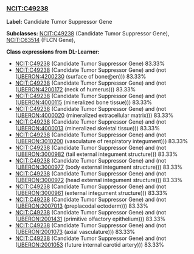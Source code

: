 
### [NCIT:C49238](http://purl.obolibrary.org/obo/NCIT_C49238)
**Label:** Candidate Tumor Suppressor Gene

**Subclasses:** [NCIT:C49238](http://purl.obolibrary.org/obo/NCIT_C49238) (Candidate Tumor Suppressor Gene), [NCIT:C63514](http://purl.obolibrary.org/obo/NCIT_C63514) (FLCN Gene), 

**Class expressions from DL-Learner:**

- [NCIT:C49238](http://purl.obolibrary.org/obo/NCIT_C49238) (Candidate Tumor Suppressor Gene) 83.33%
- [NCIT:C49238](http://purl.obolibrary.org/obo/NCIT_C49238) (Candidate Tumor Suppressor Gene) and (not ([UBERON:4200230](http://purl.obolibrary.org/obo/UBERON_4200230) (surface of bone@en))) 83.33%
- [NCIT:C49238](http://purl.obolibrary.org/obo/NCIT_C49238) (Candidate Tumor Suppressor Gene) and (not ([UBERON:4200172](http://purl.obolibrary.org/obo/UBERON_4200172) (neck of humerus))) 83.33%
- [NCIT:C49238](http://purl.obolibrary.org/obo/NCIT_C49238) (Candidate Tumor Suppressor Gene) and (not ([UBERON:4000115](http://purl.obolibrary.org/obo/UBERON_4000115) (mineralized bone tissue))) 83.33%
- [NCIT:C49238](http://purl.obolibrary.org/obo/NCIT_C49238) (Candidate Tumor Suppressor Gene) and (not ([UBERON:4000020](http://purl.obolibrary.org/obo/UBERON_4000020) (mineralized extracellular matrix))) 83.33%
- [NCIT:C49238](http://purl.obolibrary.org/obo/NCIT_C49238) (Candidate Tumor Suppressor Gene) and (not ([UBERON:4000013](http://purl.obolibrary.org/obo/UBERON_4000013) (mineralized skeletal tissue))) 83.33%
- [NCIT:C49238](http://purl.obolibrary.org/obo/NCIT_C49238) (Candidate Tumor Suppressor Gene) and (not ([UBERON:3010200](http://purl.obolibrary.org/obo/UBERON_3010200) (vasculature of respiratory integument))) 83.33%
- [NCIT:C49238](http://purl.obolibrary.org/obo/NCIT_C49238) (Candidate Tumor Suppressor Gene) and (not ([UBERON:3000982](http://purl.obolibrary.org/obo/UBERON_3000982) (tail external integument structure))) 83.33%
- [NCIT:C49238](http://purl.obolibrary.org/obo/NCIT_C49238) (Candidate Tumor Suppressor Gene) and (not ([UBERON:3000977](http://purl.obolibrary.org/obo/UBERON_3000977) (body external integument structure))) 83.33%
- [NCIT:C49238](http://purl.obolibrary.org/obo/NCIT_C49238) (Candidate Tumor Suppressor Gene) and (not ([UBERON:3000972](http://purl.obolibrary.org/obo/UBERON_3000972) (head external integument structure))) 83.33%
- [NCIT:C49238](http://purl.obolibrary.org/obo/NCIT_C49238) (Candidate Tumor Suppressor Gene) and (not ([UBERON:3000961](http://purl.obolibrary.org/obo/UBERON_3000961) (external integument structure))) 83.33%
- [NCIT:C49238](http://purl.obolibrary.org/obo/NCIT_C49238) (Candidate Tumor Suppressor Gene) and (not ([UBERON:2007013](http://purl.obolibrary.org/obo/UBERON_2007013) (preplacodal ectoderm))) 83.33%
- [NCIT:C49238](http://purl.obolibrary.org/obo/NCIT_C49238) (Candidate Tumor Suppressor Gene) and (not ([UBERON:2001431](http://purl.obolibrary.org/obo/UBERON_2001431) (primitive olfactory epithelium))) 83.33%
- [NCIT:C49238](http://purl.obolibrary.org/obo/NCIT_C49238) (Candidate Tumor Suppressor Gene) and (not ([UBERON:2001073](http://purl.obolibrary.org/obo/UBERON_2001073) (axial vasculature))) 83.33%
- [NCIT:C49238](http://purl.obolibrary.org/obo/NCIT_C49238) (Candidate Tumor Suppressor Gene) and (not ([UBERON:2001053](http://purl.obolibrary.org/obo/UBERON_2001053) (future internal carotid artery))) 83.33%


